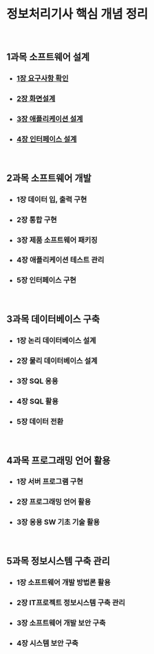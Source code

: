 정보처리기사 핵심 개념 정리
=============================

<br>

1과목 소프트웨어 설계
---------------------------

* ### [1장 요구사항 확인](https://github.com/PARKINHYO/Engineer-Information-Processing/blob/master/1%EC%9E%A5%20%EC%9A%94%EA%B5%AC%EC%82%AC%ED%95%AD%20%ED%99%95%EC%9D%B8.md)
* ### [2장 화면설계](https://github.com/PARKINHYO/Engineer-Information-Processing/blob/master/2%EC%9E%A5%20%ED%99%94%EB%A9%B4%EC%84%A4%EA%B3%84.md)
* ### [3장 애플리케이션 설계](https://github.com/PARKINHYO/Engineer-Information-Processing/blob/master/3%EC%9E%A5%20%EC%95%A0%ED%94%8C%EB%A6%AC%EC%BC%80%EC%9D%B4%EC%85%98%20%EC%84%A4%EA%B3%84.md)
* ### [4장 인터페이스 설계](https://github.com/PARKINHYO/Engineer-Information-Processing/blob/master/4%EC%9E%A5%20%EC%9D%B8%ED%84%B0%ED%8E%98%EC%9D%B4%EC%8A%A4%20%EC%84%A4%EA%B3%84.md)
    
<br>

2과목 소프트웨어 개발
------------------------

* ### 1장 데이터 입, 출력 구현
* ### 2장 통합 구현
* ### 3장 제품 소프트웨어 패키징
* ### 4장 애플리케이션 테스트 관리
* ### 5장 인터페이스 구현

<br>

3과목 데이터베이스 구축
------------------------

* ### 1장 논리 데이터베이스 설계
* ### 2장 물리 데이터베이스 설계
* ### 3장 SQL 응용
* ### 4장 SQL 활용
* ### 5장 데이터 전환

<br>

4과목 프로그래밍 언어 활용
---------------------------

* ### 1장 서버 프로그램 구현
* ### 2장 프로그래밍 언어 활용
* ### 3장 응용 SW 기초 기술 활용

<br>

5과목 정보시스템 구축 관리
--------------------------------
* ### 1장 소프트웨어 개발 방법론 활용
* ### 2장 IT프로젝트 정보시스템 구축 관리
* ### 3장 소프트웨어 개발 보안 구축
* ### 4장 시스템 보안 구축